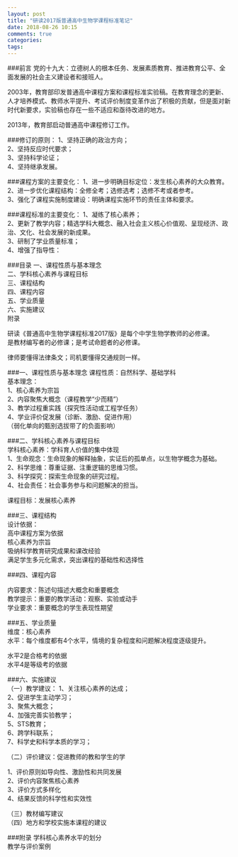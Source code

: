 ```yaml
---
layout: post
title: "研读2017版普通高中生物学课程标准笔记"
date: 2018-08-26 10:15
comments: true
categories: 
tags: 
---
```


###前言
党的十九大：立德树人的根本任务、发展素质教育、推进教育公平、全面发展的社会主义建设者和接班人。

2003年，教育部印发普通高中课程方案和课程标准实验稿。在教育理念的更新、人才培养模式、教师水平提升、考试评价制度变革作出了积极的贡献，但是面对新时代新要求，实验稿也存在一些不适应和亟待改进的地方。

2013年，教育部启动普通高中课程修订工作。

###修订的原则：
1、坚持正确的政治方向；  
2、坚持反应时代要求；  
3、坚持科学论证；  
4、坚持继承发展。  

###课程方案的主要变化：
1、进一步明确目标定位：发生核心素养的大众教育。  
2、进一步优化课程结构：全修全考；选修选考；选修不考或者参考。  
3、强化了课程实施制度建设：明确课程实施环节的责任主体和要求。  

###课程标准的主要变化：
1、凝练了核心素养；  
2、更新了教学内容；精选学科大概念、融入社会主义核心价值观、呈现经济、政治、文化、社会发展的新成果。  
3、研制了学业质量标准；  
4、增强了指导性：  

###目录
一、课程性质与基本理念  
二、学科核心素养与课程目标  
三、课程结构  
四、课程内容  
五、学业质量  
六、实施建议  
附录 

研读《普通高中生物学课程标准2017版》是每个中学生物学教师的必修课。  
是教材编写者的必修课；是考试命题者的必修课。  

律师要懂得法律条文；司机要懂得交通规则一样。  

###一、课程性质与基本理念
课程性质：自然科学、基础学科  
基本理念：  
1、核心素养为宗旨  
2、内容聚焦大概念（课程教学“少而精”）  
3、教学过程重实践（探究性活动或工程学任务）  
4、学业评价促发展（诊断、激励、促进作用）  
（弱化单向的甄别选拔带了的负面影响）  

###二、学科核心素养与课程目标  
学科核心素养：学科育人价值的集中体现  
1、生命观念：生命现象的解释抽象，实证后的孤单点，以生物学概念为基础。  
2、科学思维：尊重证据、注重逻辑的思维习惯。  
3、科学探究：探索生命现象的研究过程。  
4、社会责任：社会事务参与和问题解决的担当。  

课程目标：发展核心素养  

###三、课程结构  
设计依据：  
高中课程方案为依据  
核心素养为宗旨  
吸纳科学教育研究成果和课改经验  
满足学生多元化需求，突出课程的基础性和选择性  


###四、课程内容  

内容要求：陈述句描述大概念和重要概念  
教学提示：重要的教学活动：观察、实验或动手  
学业要求：重要概念的学生表现性期望  


###五、学业质量  
维度：核心素养  
水平：每个维度都有4个水平，情境的复杂程度和问题解决程度逐级提升。  

水平2是合格考的依据  
水平4是等级考的依据  

###六、实施建议  
（一）教学建议：
1、关注核心素养的达成；  
2、促进学生主动学习；  
3、聚焦大概念；  
4、加强完善实验教学；  
5、STS教育；  
6、跨学科联系；  
7、科学史和科学本质的学习；    

（二）评价建议：促进教师的教和学生的学  

1、评价原则如导向性、激励性和共同发展  
2、评价内容聚焦核心素养  
3、评价方式多样化  
4、结果反馈的科学性和实效性  

（三）教材编写建议  
（四）地方和学校实施本课程的建议  

###附录
学科核心素养水平的划分  
教学与评价案例  

